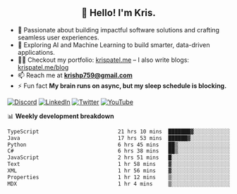 <h2 align="center">👋 Hello! I'm Kris.</h2>

- 🚀 Passionate about building impactful software solutions and crafting seamless user experiences.<br>
- 🤖 Exploring AI and Machine Learning to build smarter, data-driven applications.<br>
- 👨‍💻 Checkout my portfolio: [krispatel.me](https://krispatel.me) – I also write blogs: [krispatel.me/blog](https://krispatel.me/blog)
- 📫 Reach me at **krishp759@gmail.com**<br>
- ⚡ Fun fact **My brain runs on async, but my sleep schedule is blocking.**

[![Discord](https://img.shields.io/badge/discord-36393e?style=for-the-badge&logo=discord&logoColor=#5865F2)](https://discord.gg/684004012210651146)
[![LinkedIn](https://img.shields.io/badge/linkedin-0072b1?style=for-the-badge&logo=linkedin&logoColor=#0A66C2)](linkedin.com/in/kris-patel-985158250/)
[![Twitter](https://img.shields.io/badge/Twitter-1DA1F2?style=for-the-badge&logo=twitter&logoColor=white)](https://twitter.com/Kris__Logan)
[![YouTube](https://img.shields.io/badge/YouTube-FF0000?style=for-the-badge&logo=youtube&logoColor=white)](https://youtube.com/@krisgenics4404) 

📊 **Weekly development breakdown**
<!--START_SECTION:waka-->

```txt
TypeScript                         21 hrs 10 mins  ███████▓░░░░░░░░░░░░░░░░░   30.95 %
Java                               17 hrs 53 mins  ██████▓░░░░░░░░░░░░░░░░░░   26.15 %
Python                             6 hrs 45 mins   ██▒░░░░░░░░░░░░░░░░░░░░░░   09.87 %
C#                                 6 hrs 38 mins   ██▒░░░░░░░░░░░░░░░░░░░░░░   09.71 %
JavaScript                         2 hrs 51 mins   █░░░░░░░░░░░░░░░░░░░░░░░░   04.19 %
Text                               1 hr 58 mins    ▓░░░░░░░░░░░░░░░░░░░░░░░░   02.89 %
XML                                1 hr 56 mins    ▓░░░░░░░░░░░░░░░░░░░░░░░░   02.83 %
Properties                         1 hr 12 mins    ▒░░░░░░░░░░░░░░░░░░░░░░░░   01.77 %
MDX                                1 hr 4 mins     ▒░░░░░░░░░░░░░░░░░░░░░░░░   01.56 %
```

<!--END_SECTION:waka-->
